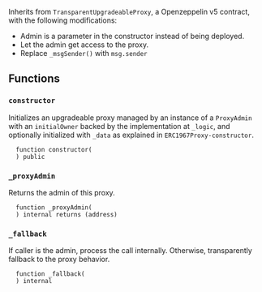 Inherits from `TransparentUpgradeableProxy`, a Openzeppelin v5 contract, with the following modifications:

- Admin is a parameter in the constructor instead of being deployed.
- Let the admin get access to the proxy.
- Replace `_msgSender()` with `msg.sender`

## Functions

### `constructor`

Initializes an upgradeable proxy managed by an instance of a `ProxyAdmin` with an `initialOwner` backed by the implementation at `_logic`, and optionally initialized with `_data` as explained in `ERC1967Proxy-constructor`.

```solidity
  function constructor(
  ) public
```

### `_proxyAdmin`

Returns the admin of this proxy.

```solidity
  function _proxyAdmin(
  ) internal returns (address)
```

### `_fallback`

If caller is the admin, process the call internally. Otherwise, transparently fallback to the proxy behavior.

```solidity
  function _fallback(
  ) internal
```
